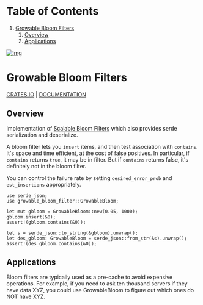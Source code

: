
# Table of Contents

1.  [Growable Bloom Filters](#orgc836e6e)
    1.  [Overview](#org29257da)
    2.  [Applications](#orgb25d40f)

[![img](https://github.com/dpbriggs/growable-bloom-filters/workflows/Growable%20Bloom%20Filters/badge.svg)](https://github.com/dpbriggs/growable-bloom-filters)


<a id="orgc836e6e"></a>

# Growable Bloom Filters

[CRATES.IO](https://crates.io/crates/growable-bloom-filter) | [DOCUMENTATION](https://docs.rs/growable-bloom-filter/latest/growable_bloom_filter/struct.GrowableBloom.html)


<a id="org29257da"></a>

## Overview

Implementation of [Scalable Bloom Filters](http://citeseerx.ist.psu.edu/viewdoc/download?doi=10.1.1.62.7953&rep=rep1&type=pdf) which also provides serde serialization and deserialize.

A bloom filter lets you `insert` items, and then test association with `contains`.
It's space and time efficient, at the cost of false positives.
In particular, if `contains` returns `true`, it may be in filter.
But if `contains` returns false, it's definitely not in the bloom filter.

You can control the failure rate by setting `desired_error_prob` and `est_insertions` appropriately.

    use serde_json;
    use growable_bloom_filter::GrowableBloom;
    
    let mut gbloom = GrowableBloom::new(0.05, 1000);
    gbloom.insert(&0);
    assert!(gbloom.contains(&0));
    
    let s = serde_json::to_string(&gbloom).unwrap();
    let des_gbloom: GrowableBloom = serde_json::from_str(&s).unwrap();
    assert!(des_gbloom.contains(&0));


<a id="orgb25d40f"></a>

## Applications

Bloom filters are typically used as a pre-cache to avoid expensive operations.
For example, if you need to ask ten thousand servers if they have data XYZ,
you could use GrowableBloom to figure out which ones do NOT have XYZ.

